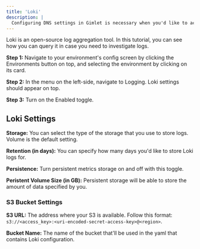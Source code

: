 ```yaml
---
title: 'Loki'
description: |
  Configuring DNS settings in Gimlet is necessary when you'd like to access your application from a custom domain.
---
```


Loki is an open-source log aggregation tool. In this tutorial, you can see how you can query it in case you need to investigate logs.

**Step 1:** Navigate to your environment's config screen by clicking the Environments button on top, and selecting the environment by clicking on its card.

**Step 2:** In the menu on the left-side, navigate to Logging. Loki settings should appear on top.

**Step 3:** Turn on the Enabled toggle.

## Loki Settings

**Storage:** You can select the type of the storage that you use to store logs. Volume is the default setting.

**Retention (in days):** You can specify how many days you'd like to store Loki logs for.

**Persistence:** Turn persistent metrics storage on and off with this toggle.

**Peristent Volume Size (in GB):** Persistent storage will be able to store the amount of data specified by you.

### S3 Bucket Settings

**S3 URL:** The address where your S3 is available. Follow this format: `s3://<access_key>:<uri-encoded-secret-access-key>@<region>`.

**Bucket Name:** The name of the bucket that'll be used in the yaml that contains Loki configuration.

